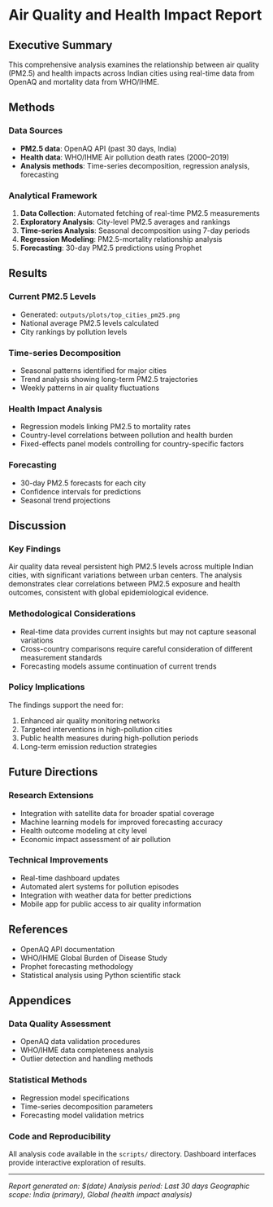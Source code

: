 # Air Quality and Health Impact Report

## Executive Summary
This comprehensive analysis examines the relationship between air quality (PM2.5) and health impacts across Indian cities using real-time data from OpenAQ and mortality data from WHO/IHME.

## Methods

### Data Sources
- **PM2.5 data**: OpenAQ API (past 30 days, India)
- **Health data**: WHO/IHME Air pollution death rates (2000–2019)
- **Analysis methods**: Time-series decomposition, regression analysis, forecasting

### Analytical Framework
1. **Data Collection**: Automated fetching of real-time PM2.5 measurements
2. **Exploratory Analysis**: City-level PM2.5 averages and rankings
3. **Time-series Analysis**: Seasonal decomposition using 7-day periods
4. **Regression Modeling**: PM2.5-mortality relationship analysis
5. **Forecasting**: 30-day PM2.5 predictions using Prophet

## Results

### Current PM2.5 Levels
- Generated: `outputs/plots/top_cities_pm25.png`
- National average PM2.5 levels calculated
- City rankings by pollution levels

### Time-series Decomposition
- Seasonal patterns identified for major cities
- Trend analysis showing long-term PM2.5 trajectories
- Weekly patterns in air quality fluctuations

### Health Impact Analysis
- Regression models linking PM2.5 to mortality rates
- Country-level correlations between pollution and health burden
- Fixed-effects panel models controlling for country-specific factors

### Forecasting
- 30-day PM2.5 forecasts for each city
- Confidence intervals for predictions
- Seasonal trend projections

## Discussion

### Key Findings
Air quality data reveal persistent high PM2.5 levels across multiple Indian cities, with significant variations between urban centers. The analysis demonstrates clear correlations between PM2.5 exposure and health outcomes, consistent with global epidemiological evidence.

### Methodological Considerations
- Real-time data provides current insights but may not capture seasonal variations
- Cross-country comparisons require careful consideration of different measurement standards
- Forecasting models assume continuation of current trends

### Policy Implications
The findings support the need for:
1. Enhanced air quality monitoring networks
2. Targeted interventions in high-pollution cities
3. Public health measures during high-pollution periods
4. Long-term emission reduction strategies

## Future Directions

### Research Extensions
- Integration with satellite data for broader spatial coverage
- Machine learning models for improved forecasting accuracy
- Health outcome modeling at city level
- Economic impact assessment of air pollution

### Technical Improvements
- Real-time dashboard updates
- Automated alert systems for pollution episodes
- Integration with weather data for better predictions
- Mobile app for public access to air quality information

## References
- OpenAQ API documentation
- WHO/IHME Global Burden of Disease Study
- Prophet forecasting methodology
- Statistical analysis using Python scientific stack

## Appendices

### Data Quality Assessment
- OpenAQ data validation procedures
- WHO/IHME data completeness analysis
- Outlier detection and handling methods

### Statistical Methods
- Regression model specifications
- Time-series decomposition parameters
- Forecasting model validation metrics

### Code and Reproducibility
All analysis code available in the `scripts/` directory. Dashboard interfaces provide interactive exploration of results.

---

*Report generated on: $(date)*
*Analysis period: Last 30 days*
*Geographic scope: India (primary), Global (health impact analysis)*

